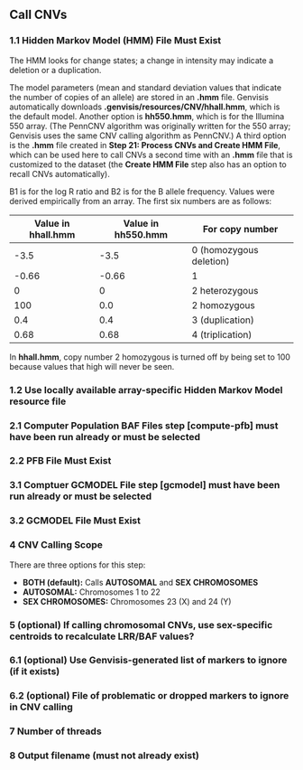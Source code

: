 ## Call CNVs

### 1.1 Hidden Markov Model (HMM) File Must Exist
The HMM looks for change states; a change in intensity may indicate a deletion or a duplication.

The model parameters (mean and standard deviation values that indicate the number of copies of an allele) are stored in an **.hmm** file. Genvisis automatically downloads **.genvisis/resources/CNV/hhall.hmm**, which is the default model. Another option is **hh550.hmm**, which is for the Illumina 550 array. (The PennCNV algorithm was originally written for the 550 array; Genvisis uses the same CNV calling algorithm as PennCNV.) A third option is the **.hmm** file created in **Step 21: Process CNVs and Create HMM File**, which can be used here to call CNVs a second time with an **.hmm** file that is customized to the dataset (the **Create HMM File** step also has an option to recall CNVs automatically).

B1 is for the log R ratio and B2 is for the B allele frequency. Values were derived empirically from an array. The first six numbers are as follows:

| Value in **hhall.hmm** | Value in **hh550.hmm** | For copy number |
| ----- | ----- | -----|
| -3.5 | -3.5 | 0 (homozygous deletion) |
| -0.66 | -0.66 | 1 |
| 0 | 0 | 2 heterozygous |
| 100 | 0.0 | 2 homozygous |
| 0.4 | 0.4 | 3 (duplication) |
| 0.68 | 0.68 | 4 (triplication) |

In **hhall.hmm**, copy number 2 homozygous is turned off by being set to 100 because values that high will never be seen.

### 1.2 Use locally available array-specific Hidden Markov Model resource file

### 2.1 Computer Population BAF Files step [compute-pfb] must have been run already or must be selected

### 2.2 PFB File Must Exist

### 3.1 Comptuer GCMODEL File step [gcmodel] must have been run already or must be selected

### 3.2 GCMODEL File Must Exist

### 4 CNV Calling Scope
There are three options for this step:
* **BOTH (default):** Calls **AUTOSOMAL** and **SEX CHROMOSOMES** 
* **AUTOSOMAL:** Chromosomes 1 to 22
* **SEX CHROMOSOMES:** Chromosomes 23 (X) and 24 (Y)

### 5 (optional) If calling chromosomal CNVs, use sex-specific centroids to recalculate LRR/BAF values?

### 6.1 (optional) Use Genvisis-generated list of markers to ignore (if it exists)

### 6.2 (optional) File of problematic or dropped markers to ignore in CNV calling

### 7 Number of threads

### 8 Output filename (must not already exist)
